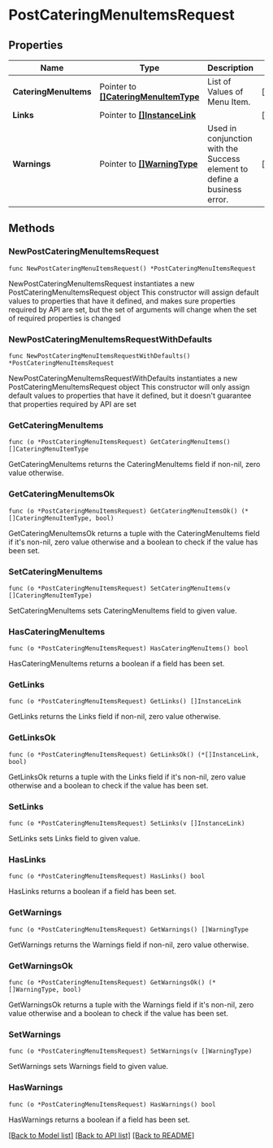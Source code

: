 # PostCateringMenuItemsRequest

## Properties

Name | Type | Description | Notes
------------ | ------------- | ------------- | -------------
**CateringMenuItems** | Pointer to [**[]CateringMenuItemType**](CateringMenuItemType.md) | List of Values of Menu Item. | [optional] 
**Links** | Pointer to [**[]InstanceLink**](InstanceLink.md) |  | [optional] 
**Warnings** | Pointer to [**[]WarningType**](WarningType.md) | Used in conjunction with the Success element to define a business error. | [optional] 

## Methods

### NewPostCateringMenuItemsRequest

`func NewPostCateringMenuItemsRequest() *PostCateringMenuItemsRequest`

NewPostCateringMenuItemsRequest instantiates a new PostCateringMenuItemsRequest object
This constructor will assign default values to properties that have it defined,
and makes sure properties required by API are set, but the set of arguments
will change when the set of required properties is changed

### NewPostCateringMenuItemsRequestWithDefaults

`func NewPostCateringMenuItemsRequestWithDefaults() *PostCateringMenuItemsRequest`

NewPostCateringMenuItemsRequestWithDefaults instantiates a new PostCateringMenuItemsRequest object
This constructor will only assign default values to properties that have it defined,
but it doesn't guarantee that properties required by API are set

### GetCateringMenuItems

`func (o *PostCateringMenuItemsRequest) GetCateringMenuItems() []CateringMenuItemType`

GetCateringMenuItems returns the CateringMenuItems field if non-nil, zero value otherwise.

### GetCateringMenuItemsOk

`func (o *PostCateringMenuItemsRequest) GetCateringMenuItemsOk() (*[]CateringMenuItemType, bool)`

GetCateringMenuItemsOk returns a tuple with the CateringMenuItems field if it's non-nil, zero value otherwise
and a boolean to check if the value has been set.

### SetCateringMenuItems

`func (o *PostCateringMenuItemsRequest) SetCateringMenuItems(v []CateringMenuItemType)`

SetCateringMenuItems sets CateringMenuItems field to given value.

### HasCateringMenuItems

`func (o *PostCateringMenuItemsRequest) HasCateringMenuItems() bool`

HasCateringMenuItems returns a boolean if a field has been set.

### GetLinks

`func (o *PostCateringMenuItemsRequest) GetLinks() []InstanceLink`

GetLinks returns the Links field if non-nil, zero value otherwise.

### GetLinksOk

`func (o *PostCateringMenuItemsRequest) GetLinksOk() (*[]InstanceLink, bool)`

GetLinksOk returns a tuple with the Links field if it's non-nil, zero value otherwise
and a boolean to check if the value has been set.

### SetLinks

`func (o *PostCateringMenuItemsRequest) SetLinks(v []InstanceLink)`

SetLinks sets Links field to given value.

### HasLinks

`func (o *PostCateringMenuItemsRequest) HasLinks() bool`

HasLinks returns a boolean if a field has been set.

### GetWarnings

`func (o *PostCateringMenuItemsRequest) GetWarnings() []WarningType`

GetWarnings returns the Warnings field if non-nil, zero value otherwise.

### GetWarningsOk

`func (o *PostCateringMenuItemsRequest) GetWarningsOk() (*[]WarningType, bool)`

GetWarningsOk returns a tuple with the Warnings field if it's non-nil, zero value otherwise
and a boolean to check if the value has been set.

### SetWarnings

`func (o *PostCateringMenuItemsRequest) SetWarnings(v []WarningType)`

SetWarnings sets Warnings field to given value.

### HasWarnings

`func (o *PostCateringMenuItemsRequest) HasWarnings() bool`

HasWarnings returns a boolean if a field has been set.


[[Back to Model list]](../README.md#documentation-for-models) [[Back to API list]](../README.md#documentation-for-api-endpoints) [[Back to README]](../README.md)


